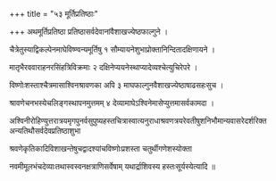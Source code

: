 +++
title = "५३ मूर्तिप्रतिष्ठाः"

+++
अथमूर्तिप्रतिष्ठा प्रतिष्ठासर्वदेवानांवैशाखज्येष्ठफाल्गुने ।

चैत्रेतुस्याद्विकल्पेनमाघेविष्ण्वन्यमूर्तिषु १ सौम्यायनेशुभाप्रोक्तानिन्दितादक्षिणायने ।

मातृभैरववाराहनरसिंहत्रिविक्रमाः २ दक्षिनेप्ययनेस्थाप्यादेव्यश्चेत्युचिरेपरे ।

विष्णोःशस्ताश्चैत्रमासाश्विनश्रावणका अपि ३ माघफाल्गुनवैशाखज्येष्ठाषाढसहःसुच ।

श्रावणेचनभस्येचलिङ्गस्थापनमुत्तमम् ४ देव्यामाघेऽश्विनेमासेप्युत्तमासर्वकामदा ।

अश्विनीरोहिण्युत्तरात्रयमृगपुनर्वसुपुष्यहस्तचित्रास्वात्यनुराधाश्रवणत्रयरेवतीषुशनिभौमान्यवासरेदर्शरिक्त अन्यतिथौसर्वदेवप्रतिष्ठाशुभा

श्रवणेकृतिकादिविशाखन्तेषुचद्वादश्यांचविष्णोःप्रशस्ता चतुर्थीगणेशस्योक्ता

नवमीमूलभंचदेव्याःतथास्वस्वनक्षत्राणिसर्वेषाम् यथार्द्राशिवस्य हस्तःसूर्यस्येत्यादि ॥
